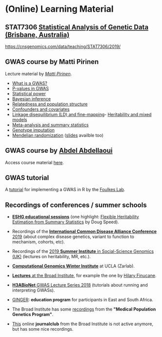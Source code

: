 # (Online) Learning Material

## STAT7306 [Statistical Analysis of Genetic Data (Brisbane, Australia)](https://my.uq.edu.au/programs-courses/course.html?course_code=STAT7306)

https://cnsgenomics.com/data/teaching/STAT7306/2019/

## GWAS course by Matti Pirinen

Lecture material by [*Matti Pirinen*](https://www.mv.helsinki.fi/home/mjxpirin/).

- [What is a GWAS?](https://www.mv.helsinki.fi/home/mjxpirin/GWAS_course/2019/material/GWAS1.html)
- [P-values in GWAS](https://www.mv.helsinki.fi/home/mjxpirin/GWAS_course/2019/material/GWAS2.html)
- [Statistical power](https://www.mv.helsinki.fi/home/mjxpirin/GWAS_course/2019/material/GWAS3.html)
- [Bayesian inference](https://www.mv.helsinki.fi/home/mjxpirin/GWAS_course/2019/material/GWAS4.html)
- [Relatedness and population structure](https://www.mv.helsinki.fi/home/mjxpirin/GWAS_course/2019/material/GWAS5.html)
- [Confounders and covariates](https://www.mv.helsinki.fi/home/mjxpirin/GWAS_course/2019/material/GWAS6.html)
- [Linkage disequilibrium (LD) and fine-mapping](https://www.mv.helsinki.fi/home/mjxpirin/GWAS_course/2019/material/GWAS7.html)- [Heritability and mixed models](https://www.mv.helsinki.fi/home/mjxpirin/GWAS_course/2019/material/GWAS8.html)
- [Meta-analysis and summary statistics](https://www.mv.helsinki.fi/home/mjxpirin/GWAS_course/2019/material/GWAS9.html)
- [Genotype imputation](https://www.mv.helsinki.fi/home/mjxpirin/GWAS_course/2019/material/GWAS10.html)
- [Mendelian randomization](https://www.mv.helsinki.fi/home/mjxpirin/GWAS_course/2019/material/GWAS11.html) ([slides](https://www.mv.helsinki.fi/home/mjxpirin/GWAS_course/2019/material/) availble too)

## GWAS course by [Abdel Abdellaoui](https://twitter.com/dr_appie)

Access course material [here](https://drive.google.com/file/d/1srSMRG-M-7_23ZaXVJ-oLmm_T1sSSGxP/view).

## GWAS tutorial

A [tutorial](http://www.stat-gen.org/str/about.html) for implementing a GWAS in R by the [Foulkes Lab](http://www.stat-gen.org/about.html).

## Recordings of conferences / summer schools

- [**ESHG educational sessions**](https://www.youtube.com/playlist?list=PLi2PVGG1ibsb8sVQjDtZrhj9NP_S13suV) (one highlight: [Flexible Heritability Estimation from Summary Statistics](https://youtu.be/GydunCIH_Ps) by Doug Speed).

- Recordings of the [**International Common Disease Alliance Conference** 2019](http://www.icdascientificplenarylive.com/#/agenda) (about complex disease genetics, variant to function to mechanism, cohorts, etc).

- Recordings of the [2019 **Summer Institute** in Social-Science Genomics (UK)](https://www.youtube.com/channel/UCtrq7AvGCEVKW3Wt8DyjUJw/videos) (lectures on heritability, MR, etc.).

- [**Computational Genomics Winter Institute**](https://www.youtube.com/user/ZarlabUCLA) at UCLA (Zarlab).

- [**Lectures** at the Broad Institute](https://www.youtube.com/playlist?list=PLlMMtlgw6qNjROoMNTBQjAcdx53kV50cS), for example the one by [Hilary Finucane](https://www.youtube.com/watch?v=mivyklWDtBI).

- [**H3ABioNet** GWAS Lecture Series 2018](https://www.youtube.com/playlist?list=PLcQ0XMykNhCQJPz0amnbz9BPM4Bu0Nkgf) (tutorials about running and interpreting GWASs).

- [GINGER](https://ginger.sph.harvard.edu/): **education program** for participants in East and South Africa.

- The Broad Institute has some [recordings](https://sites.google.com/broadinstitute.com/onlinejournalclub/other-genetic-presentations?authuser=0) from the **"Medical Population Genetics Program"**.

- [This](https://sites.google.com/broadinstitute.com/onlinejournalclub) online **journalclub** from the Broad Institute is not active anymore, but has some nice recordings.
